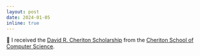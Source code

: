 ```yaml
---
layout: post
date: 2024-01-05
inline: true
---
```


:pray: I received the [David R. Cheriton Scholarship](https://cs.uwaterloo.ca/current-graduate-students/funding-and-awards/david-r-cheriton-graduate-scholarship) from the [Cheriton School of Computer Science](https://cs.uwaterloo.ca/).